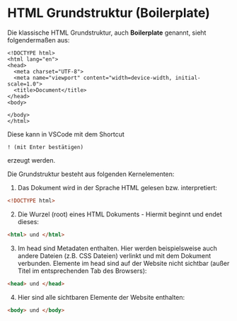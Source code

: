 # HTML Grundstruktur (Boilerplate)

Die klassische HTML Grundstruktur, auch **Boilerplate** genannt, sieht folgendermaßen aus:

```
<!DOCTYPE html>
<html lang="en">
<head>
  <meta charset="UTF-8">
  <meta name="viewport" content="width=device-width, initial-scale=1.0">
  <title>Document</title>
</head>
<body>
  
</body>
</html>
```

Diese kann in VSCode mit dem Shortcut 

```
! (mit Enter bestätigen) 
```

erzeugt werden. 

Die Grundstruktur besteht aus folgenden Kernelementen:

1. Das Dokument wird in der Sprache HTML gelesen bzw. interpretiert:
```html
<!DOCTYPE html>
```

2. Die Wurzel (root) eines HTML Dokuments - Hiermit beginnt und endet dieses:
```html
<html> und </html>
```

3. Im head sind Metadaten enthalten. Hier werden beispielsweise auch andere Dateien (z.B. CSS Dateien) verlinkt und mit dem Dokument verbunden. Elemente im head sind auf der Website nicht sichtbar (außer Titel im entsprechenden Tab des Browsers):
```html
<head> und </head>
```

4. Hier sind alle sichtbaren Elemente der Website enthalten:
```html
<body> und </body>
```